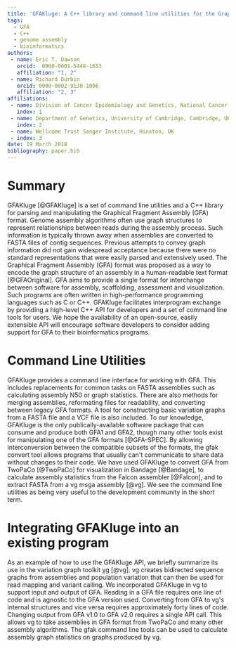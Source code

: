 ```yaml
---
title: 'GFAKluge: A C++ library and command line utilities for the Graphical Fragment Assembly formats'
tags:
  - GFA
  - C++
  - genome assembly
  - bioinformatics
authors:
 - name: Eric T. Dawson
   orcid:  0000-0001-5448-1653
   affiliation: "1, 2"
 - name: Richard Durbin
   orcid: 0000-0002-9130-1006
   affiliation: "2, 3"
affiliations:
 - name: Division of Cancer Epidemiology and Genetics, National Cancer Institute, Rockville, MD, USA
   index: 1
 - name: Department of Genetics, University of Cambridge, Cambridge, UK
   index: 2
 - name: Wellcome Trust Sanger Institute, Hinxton, UK
 - index: 3
date: 19 March 2018
bibliography: paper.bib
---
```


# Summary
GFAKluge [@GFAKluge] is a set of command line utilities and a C++ library for parsing and
manipulating the Graphical Fragment Assembly (GFA) format. 
Genome assembly algorithms often use graph structures
to represent relationships between reads during the assembly process. Such information
is typically thrown away when assemblies are converted to FASTA files of contig sequences. 
Previous attempts to convey graph information did not gain widespread acceptance because there were no standard representations that were easily parsed and extensively used.
The Graphical Fragment Assembly
(GFA) format was proposed as a way to encode the graph structure of an assembly in a human-readable
text format [@GFAOriginal]. 
GFA aims to provide a single format for interchange between software for assembly, scaffolding, assessment and
visualization. Such programs are often written in high-performance
programming languages such as C or C++. GFAKluge facilitates interprogram exchange by providing
a high-level C++ API for developers and a set of command line tools for users. We hope the availability of an open-source,
easily extensible API will encourage software developers to consider adding support for GFA to their
bioinformatics programs.

# Command Line Utilities
GFAKluge provides a command line interface for working with GFA. This includes replacements for
common tasks on FASTA assemblies such as calculating assembly N50 or graph statistics. There are also methods for merging
assemblies, reformating files for readability, and converting between legacy GFA formats. A tool for constructing basic variation graphs
from a FASTA file and a VCF file is also included. To our knowledge,
GFAKluge is the only publically-available software package that can consume and produce both GFA1 and GFA2, though many other tools
exist for manipulating one of the GFA formats [@GFA-SPEC]. By allowing interconversion
between the compatible subsets of the formats, the gfak convert tool allows programs that usually can't communicate to share data
without changes to their code. We have used GFAKluge to convert GFA from TwoPaCo [@TwoPaCo] for visualization in Bandage [@Bandage], to calculate assembly
statistics from the Falcon assembler [@Falcon], and to extract FASTA from a vg msga assembly [@vg]. We see the command line utilities as being very useful
to the development community in the short term.

# Integrating GFAKluge into an existing program
As an example of how to use the GFAKluge API, we briefly summarize its use in the variation graph toolkit [vg](https://github.com/vgteam/vg) [@vg].
vg creates bidirected sequence graphs from assemblies and population variation that can then be used for read mapping and variant calling. We incorporated
GFAKluge in vg to support input and output of GFA. Reading in a GFA file requires one line of code and is agnostic to
the GFA version used. Converting from GFA to vg's internal structures and vice versa requires approximately forty lines of code. Changing output from
GFA v1.0 to GFA v2.0 requires a single API call. This allows vg to take assemblies in GFA format from TwoPaCo and many other assembly algorithms.
The gfak command line tools can be used to calculate assembly graph statistics on graphs produced by vg.

